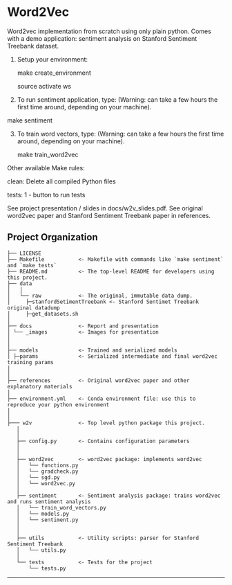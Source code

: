 Word2Vec
==============================

Word2vec implementation from scratch using only plain python. Comes with a demo application: 
sentiment analysis on Stanford Sentiment Treebank dataset. 

1. Setup your environment:

   make create_environment

   source activate ws

2. To run sentiment application, type: (Warning: can take a few hours the first time around, depending on your machine).

make sentiment


3. To train word vectors, type: (Warning: can take a few hours the first time around, depending on your machine).

   make train_word2vec



Other available Make rules:

clean:               Delete all compiled Python files

tests:               1 - button to run tests


See project presentation / slides in docs/w2v_slides.pdf. See original word2vec paper and 
Stanford Sentiment Treebank paper in references.
 

Project Organization
------------

    ├── LICENSE
    ├── Makefile           <- Makefile with commands like `make sentiment` and `make tests`
    ├── README.md          <- The top-level README for developers using this project.
    ├── data
    │   │
    │   └── raw            <- The original, immutable data dump. 
    │	  ├─stanfordSetimentTreebank <- Stanford Sentimet Treebank original datadump
    │     ├─get_datasets.sh
    │
    ├── docs               <- Report and presentation
    │ └── _images          <- Images for presentation
    │
    │
    ├── models             <- Trained and serialized models
    │ ├─params             <- Serialized intermediate and final word2vec training params
    │
    │
    ├── references         <- Original word2vec paper and other explanatory materials
    │
    ├── environment.yml    <- Conda environment file: use this to reproduce your python environment
    │
    │
    ├─── w2v               <- Top level python package this project.
       │
       │
       ├── config.py       <- Contains configuration parameters
       │
       │
       ├── word2vec        <- word2vec package: implements word2vec
       │   └── functions.py
       │   └── gradcheck.py
       │   └── sgd.py
       │   └── word2vec.py
       │	
       ├── sentiment       <- Sentiment analysis package: trains word2vec and runs sentiment analysis
       │   └── train_word_vectors.py
       │   └── models.py
       │   └── sentiment.py
       │
       │
       ├── utils           <- Utility scripts: parser for Stanford Sentiment Treebank
       │   └── utils.py                
       │
       └── tests           <- Tests for the project
           └── tests.py
    

--------

